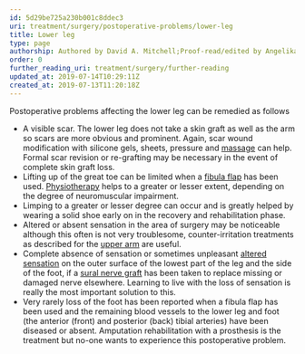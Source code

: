 ```yaml
---
id: 5d29be725a230b001c8ddec3
uri: treatment/surgery/postoperative-problems/lower-leg
title: Lower leg
type: page
authorship: Authored by David A. Mitchell;Proof-read/edited by Angelika Sebald
order: 0
further_reading_uri: treatment/surgery/further-reading
updated_at: 2019-07-14T10:29:11Z
created_at: 2019-07-13T11:20:18Z
---
```


<p>Postoperative problems affecting the lower leg can be remedied
    as follows</p>
<ul>
    <li>A visible scar. The lower leg does not take a skin graft
        as well as the arm so scars are more obvious and prominent.
        Again, scar wound modification with silicone gels, sheets,
        pressure and <a href="/help/physiotherapy">massage</a>        can help. Formal scar revision or re-grafting may be
        necessary in the event of complete skin graft loss.</li>
    <li>Lifting up of the great toe can be limited when a <a href="/treatment/surgery/reconstruction">fibula flap</a>        has been used. <a href="/help/physiotherapy">Physiotherapy</a>        helps to a greater or lesser extent, depending on the
        degree of neuromuscular impairment.</li>
    <li>Limping to a greater or lesser degree can occur and is greatly
        helped by wearing a solid shoe early on in the recovery
        and rehabilitation phase.</li>
    <li>Altered or absent sensation in the area of surgery may be
        noticeable although this often is not very troublesome,
        counter-irritation treatments as described for the
        <a href="/treatment/surgery/postoperative-problems/upper-arm">upper arm</a> are useful.</li>
    <li>Complete absence of sensation or sometimes unpleasant
        <a href="/diagnosis/a-z/neuropathies/getting-started">altered sensation</a> on the outer surface of the lowest
            part of the leg and the side of the foot, if a
            <a href="/treatment/surgery/reconstruction">sural nerve graft</a> has been taken to replace missing
                or damaged nerve elsewhere. Learning to live
                with the loss of sensation is really the most
                important solution to this.</li>
    <li>Very rarely loss of the foot has been reported when a fibula
        flap has been used and the remaining blood vessels to
        the lower leg and foot (the anterior (front) and posterior
        (back) tibial arteries) have been diseased or absent.
        Amputation rehabilitation with a prosthesis is the treatment
        but no-one wants to experience this postoperative problem.</li>
</ul>
